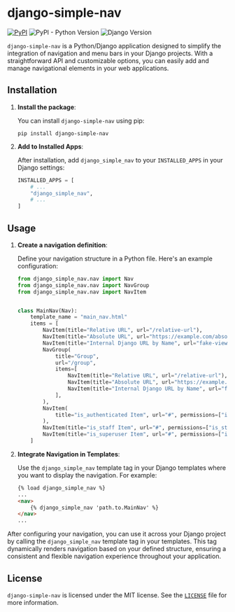# django-simple-nav

[![PyPI](https://img.shields.io/pypi/v/django-simple-nav)](https://pypi.org/project/django-simple-nav/)
![PyPI - Python Version](https://img.shields.io/pypi/pyversions/django-simple-nav)
![Django Version](https://img.shields.io/badge/django-3.2%20%7C%204.2%20%7C%205.0-%2344B78B?labelColor=%23092E20)
<!-- https://shields.io/badges -->
<!-- django-3.2 | 4.2 | 5.0-#44B78B -->
<!-- labelColor=%23092E20 -->

`django-simple-nav` is a Python/Django application designed to simplify the integration of navigation and menu bars in your Django projects. With a straightforward API and customizable options, you can easily add and manage navigational elements in your web applications.

## Installation

1. **Install the package**:

   You can install `django-simple-nav` using pip:

   ```shell
   pip install django-simple-nav
   ```

2. **Add to Installed Apps**:

   After installation, add `django_simple_nav` to your `INSTALLED_APPS` in your Django settings:

   ```python
   INSTALLED_APPS = [
       # ...
       "django_simple_nav",
       # ...
   ]
   ```

## Usage

1. **Create a navigation definition**:

    Define your navigation structure in a Python file. Here's an example configuration:

    ```python
    from django_simple_nav.nav import Nav
    from django_simple_nav.nav import NavGroup
    from django_simple_nav.nav import NavItem


    class MainNav(Nav):
        template_name = "main_nav.html"
        items = [
            NavItem(title="Relative URL", url="/relative-url"),
            NavItem(title="Absolute URL", url="https://example.com/absolute-url"),
            NavItem(title="Internal Django URL by Name", url="fake-view"),
            NavGroup(
                title="Group",
                url="/group",
                items=[
                    NavItem(title="Relative URL", url="/relative-url"),
                    NavItem(title="Absolute URL", url="https://example.com/absolute-url"),
                    NavItem(title="Internal Django URL by Name", url="fake-view"),
                ],
            ),
            NavItem(
                title="is_authenticated Item", url="#", permissions=["is_authenticated"]
            ),
            NavItem(title="is_staff Item", url="#", permissions=["is_staff"]),
            NavItem(title="is_superuser Item", url="#", permissions=["is_superuser"]),
        ]
    ```

2. **Integrate Navigation in Templates**:

    Use the `django_simple_nav` template tag in your Django templates where you want to display the navigation.
    For example:

    ```html
    {% load django_simple_nav %}
    ...
    <nav>
        {% django_simple_nav 'path.to.MainNav' %}
    </nav>
    ...
    ```

After configuring your navigation, you can use it across your Django project by calling the `django_simple_nav` template tag in your templates.
This tag dynamically renders navigation based on your defined structure, ensuring a consistent and flexible navigation experience throughout your application.

## License

`django-simple-nav` is licensed under the MIT license. See the [`LICENSE`](LICENSE) file for more information.
